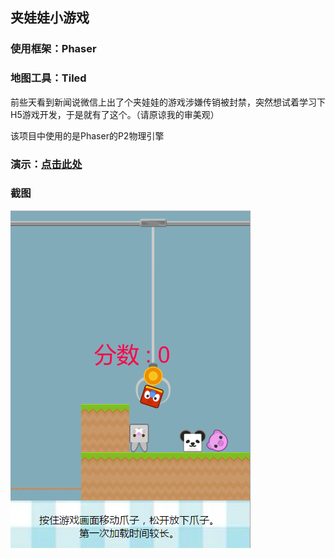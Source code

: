 ## 夹娃娃小游戏

### 使用框架：Phaser

### 地图工具：Tiled

前些天看到新闻说微信上出了个夹娃娃的游戏涉嫌传销被封禁，突然想试着学习下H5游戏开发，于是就有了这个。（请原谅我的审美观）

该项目中使用的是Phaser的P2物理引擎

### 演示：[点击此处](https://hexpang.github.io/Crane-Machine-Game/WebContent)

### 截图

![截图1](Design/screenshot01.png)

